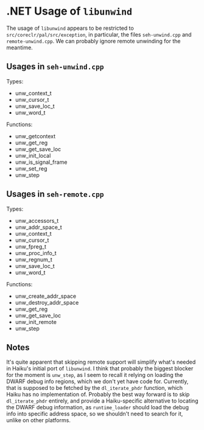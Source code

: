 # .NET Usage of `libunwind`

The usage of `libunwind` appears to be restricted to `src/coreclr/pal/src/exception`, in
particular, the files `seh-unwind.cpp` and `remote-unwind.cpp`. We can probably ignore
remote unwinding for the meantime.

## Usages in `seh-unwind.cpp`

Types:
- unw_context_t
- unw_cursor_t
- unw_save_loc_t
- unw_word_t

Functions:
- unw_getcontext
- unw_get_reg
- unw_get_save_loc
- unw_init_local
- unw_is_signal_frame
- unw_set_reg
- unw_step

## Usages in `seh-remote.cpp`

Types:
- unw_accessors_t
- unw_addr_space_t
- unw_context_t
- unw_cursor_t
- unw_fpreg_t
- unw_proc_info_t
- unw_regnum_t
- unw_save_loc_t
- unw_word_t

Functions:
- unw_create_addr_space
- unw_destroy_addr_space
- unw_get_reg
- unw_get_save_loc
- unw_init_remote
- unw_step

## Notes

It's quite apparent that skipping remote support will simplify what's needed in Haiku's initial
port of `libunwind`. I think that probably the biggest blocker for the moment is `unw_step`, as
I seem to recall it relying on loading the DWARF debug info regions, which we don't yet have
code for. Currently, that is supposed to be fetched by the `dl_iterate_phdr` function, which
Haiku has no implementation of. Probably the best way forward is to skip `dl_iterate_phdr`
entirely, and provide a Haiku-specific alternative to locating the DWARF debug information, as
`runtime_loader` should load the debug info into specific address space, so we shouldn't need
to search for it, unlike on other platforms.
